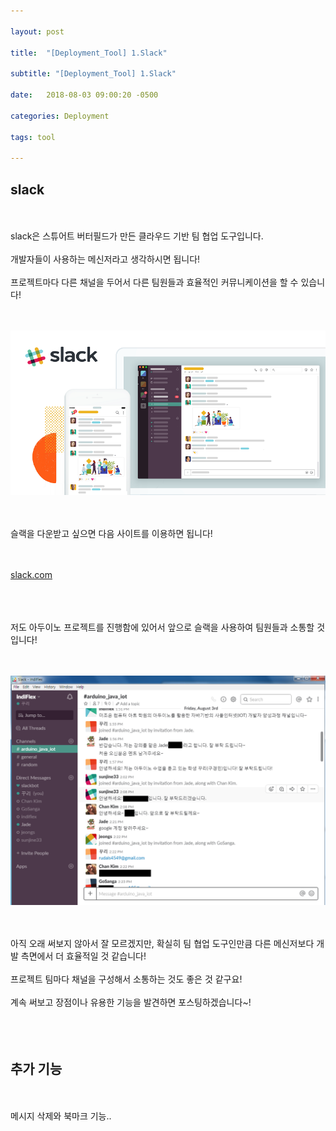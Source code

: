 ```yaml
---

layout: post

title:  "[Deployment_Tool] 1.Slack"

subtitle: "[Deployment_Tool] 1.Slack"

date:   2018-08-03 09:00:20 -0500

categories: Deployment

tags: tool

---
```


## slack

<br>
<br>
slack은 스튜어트 버터필드가 만든 클라우드 기반 팀 협업 도구입니다.
<br>
<br>
개발자들이 사용하는 메신저라고 생각하시면 됩니다!
<br>
<br>
프로젝트마다 다른 채널을 두어서 다른 팀원들과 효율적인 커뮤니케이션을 할 수 있습니다!
<br>
<br>
<br>

![image](/image/Tool_image/tool_image_01.png)

<br>
<br>
슬랙을 다운받고 싶으면 다음 사이트를 이용하면 됩니다!
<br>
<br>
<br>

<a href="https://slack.com/downloads/windows">slack.com</a>

<br>
<br>
<br>
저도 아두이노 프로젝트를 진행함에 있어서 앞으로 슬랙을 사용하여 팀원들과 소통할 것입니다!
<br>
<br>
<br>

![image](/image/Tool_image/tool_image_02.png)

<br>
<br>
아직 오래 써보지 않아서 잘 모르겠지만, 확실히 팀 협업 도구인만큼 다른 메신저보다 개발 측면에서 더 효율적일 것 같습니다!
<br>
<br>
프로젝트 팀마다 채널을 구성해서 소통하는 것도 좋은 것 같구요!
<br>
<br>
계속 써보고 장점이나 유용한 기능을 발견하면 포스팅하겠습니다~!
<br>
<br>
<br>
<br>

## 추가 기능

<br>
<br>
메시지 삭제와 북마크 기능..









